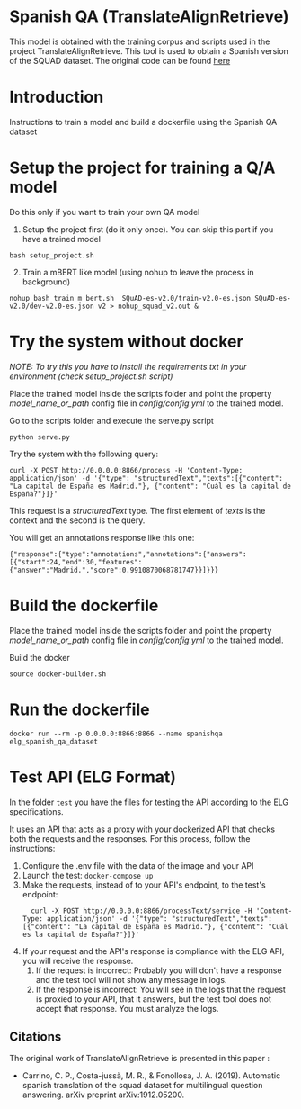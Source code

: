 # Spanish QA (TranslateAlignRetrieve)

This model is obtained with the training corpus and scripts used in the project TranslateAlignRetrieve. This tool is used to obtain a Spanish version of the SQUAD dataset. The original code can be found [here](https://github.com/ccasimiro88/TranslateAlignRetrieve)

# Introduction

Instructions to train a model and build a dockerfile using the Spanish QA dataset


# Setup the project for training a Q/A model

Do this only if you want to train your own QA model

1) Setup the project first (do it only once). You can skip this part if you have a trained model

```
bash setup_project.sh
```

2) Train a mBERT like model (using nohup to leave the process in background)

```
nohup bash train_m_bert.sh  SQuAD-es-v2.0/train-v2.0-es.json SQuAD-es-v2.0/dev-v2.0-es.json v2 > nohup_squad_v2.out &

```

# Try the system without docker 

_NOTE: To try this you have to install the requirements.txt in your environment (*check setup_project.sh* script)_

Place the trained model inside the scripts folder and point the property *model_name_or_path* config file in *config/config.yml* to the trained model. 

Go to the scripts folder and execute the serve.py script

```
python serve.py
```

Try the system with the following query:

```
curl -X POST http://0.0.0.0:8866/process -H 'Content-Type: application/json' -d '{"type": "structuredText","texts":[{"content": "La capital de España es Madrid."}, {"content": "Cuál es la capital de España?"}]}'

```

This request is a *structuredText* type. The first element of *texts* is the context and the second is the query.


You will get an annotations response like this one:

```
{"response":{"type":"annotations","annotations":{"answers":[{"start":24,"end":30,"features":{"answer":"Madrid.","score":0.9910870068781747}}]}}}

```

# Build the dockerfile

Place the trained model inside the scripts folder and point the property *model_name_or_path* config file in *config/config.yml* to the trained model. 

Build the docker

```
source docker-builder.sh
```

# Run the dockerfile

```
docker run --rm -p 0.0.0.0:8866:8866 --name spanishqa elg_spanish_qa_dataset
```

# Test API (ELG Format)

In the folder `test` you have the files for testing the API according to the ELG specifications.

It uses an API that acts as a proxy with your dockerized API that checks both the requests and the responses.
For this process, follow the instructions:

1) Configure the .env file with the data of the image and your API
2) Launch the test: `docker-compose up`
3) Make the requests, instead of to your API's endpoint, to the test's endpoint:
   ```
     curl -X POST http://0.0.0.0:8866/processText/service -H 'Content-Type: application/json' -d '{"type": "structuredText","texts":[{"content": "La capital de España es Madrid."}, {"content": "Cuál es la capital de España?"}]}'

   ```
4) If your request and the API's response is compliance with the ELG API, you will receive the response.
   1) If the request is incorrect: Probably you will don't have a response and the test tool will not show any message in logs.
   2) If the response is incorrect: You will see in the logs that the request is proxied to your API, that it answers, but the test tool does not accept that response. You must analyze the logs.

## Citations
The original work of TranslateAlignRetrieve is presented in this paper :

- Carrino, C. P., Costa-jussà, M. R., & Fonollosa, J. A. (2019). Automatic spanish translation of the squad dataset for multilingual question answering. arXiv preprint arXiv:1912.05200.

